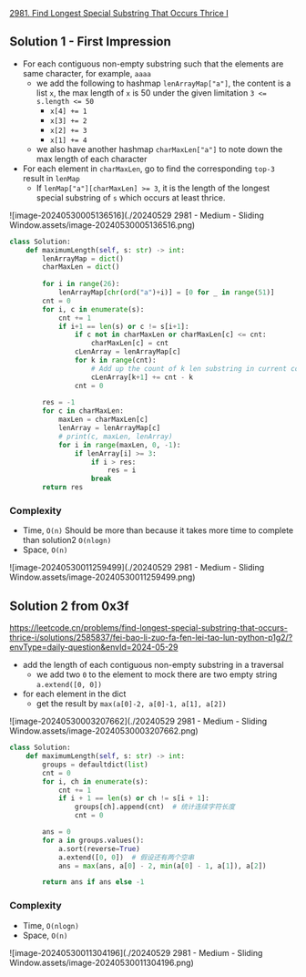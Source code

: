 

[2981. Find Longest Special Substring That Occurs Thrice I](https://leetcode.cn/problems/find-longest-special-substring-that-occurs-thrice-i/)

## Solution 1 - First Impression

- For each contiguous non-empty substring such that the elements are same character, for example, `aaaa`
  - we add the following to hashmap `lenArrayMap["a"]`, the content is a list `x`, the max length of `x` is 50 under the given limitation `3 <= s.length <= 50`
    - `x[4] += 1`
    - `x[3] += 2`
    - `x[2] += 3`
    - `x[1] += 4`
  - we also have another hashmap `charMaxLen["a"]` to note down the max length of  each character
- For each element in `charMaxLen`, go to find the corresponding `top-3` result in `lenMap`
  - If `lenMap["a"][charMaxLen] >= 3`, it is the length of the longest special substring of `s` which occurs at least thrice.

![image-20240530005136516](./20240529 2981 - Medium - Sliding Window.assets/image-20240530005136516.png)

```python
class Solution:
    def maximumLength(self, s: str) -> int:
        lenArrayMap = dict()
        charMaxLen = dict()
        
        for i in range(26):
            lenArrayMap[chr(ord("a")+i)] = [0 for _ in range(51)]
        cnt = 0
        for i, c in enumerate(s):
            cnt += 1
            if i+1 == len(s) or c != s[i+1]:
                if c not in charMaxLen or charMaxLen[c] <= cnt:
                    charMaxLen[c] = cnt
                cLenArray = lenArrayMap[c]
                for k in range(cnt):
                    # Add up the count of k len substring in current contiguous substring
                    cLenArray[k+1] += cnt - k
                cnt = 0
        
        res = -1
        for c in charMaxLen:
            maxLen = charMaxLen[c]
            lenArray = lenArrayMap[c]
            # print(c, maxLen, lenArray)
            for i in range(maxLen, 0, -1):
                if lenArray[i] >= 3:
                    if i > res:
                        res = i
                    break
        return res
```

### Complexity

- Time, `O(n)`  Should be more than because it takes more time to complete than solution2 `O(nlogn)`
- Space, `O(n)`

![image-20240530011259499](./20240529 2981 - Medium - Sliding Window.assets/image-20240530011259499.png)

## Solution 2 from 0x3f

https://leetcode.cn/problems/find-longest-special-substring-that-occurs-thrice-i/solutions/2585837/fei-bao-li-zuo-fa-fen-lei-tao-lun-python-p1g2/?envType=daily-question&envId=2024-05-29

- add the length of each contiguous non-empty substring in a traversal
  - we add two `0` to the element to mock there are two empty string `a.extend([0, 0])` 
- for each element in the dict
  - get the result by `max(a[0]-2, a[0]-1, a[1], a[2])`

![image-20240530003207662](./20240529 2981 - Medium - Sliding Window.assets/image-20240530003207662.png)

```python
class Solution:
    def maximumLength(self, s: str) -> int:
        groups = defaultdict(list)
        cnt = 0
        for i, ch in enumerate(s):
            cnt += 1
            if i + 1 == len(s) or ch != s[i + 1]:
                groups[ch].append(cnt)  # 统计连续字符长度
                cnt = 0

        ans = 0
        for a in groups.values():
            a.sort(reverse=True)
            a.extend([0, 0])  # 假设还有两个空串
            ans = max(ans, a[0] - 2, min(a[0] - 1, a[1]), a[2])

        return ans if ans else -1
```

### Complexity

- Time, `O(nlogn)`
- Space, `O(n)`

![image-20240530011304196](./20240529 2981 - Medium - Sliding Window.assets/image-20240530011304196.png)
